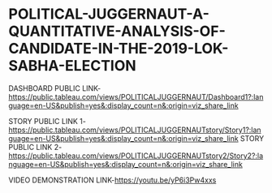 # POLITICAL-JUGGERNAUT-A-QUANTITATIVE-ANALYSIS-OF-CANDIDATE-IN-THE-2019-LOK-SABHA-ELECTION

DASHBOARD PUBLIC LINK-https://public.tableau.com/views/POLITICALJUGGERNAUT/Dashboard1?:language=en-US&publish=yes&:display_count=n&:origin=viz_share_link

STORY PUBLIC LINK 1-https://public.tableau.com/views/POLITICALJUGGERNAUTstory/Story1?:language=en-US&publish=yes&:display_count=n&:origin=viz_share_link
STORY PUBLIC LINK 2-https://public.tableau.com/views/POLITICALJUGGERNAUTstory2/Story2?:language=en-US&publish=yes&:display_count=n&:origin=viz_share_link

VIDEO DEMONSTRATION LINK-https://youtu.be/yP6i3Pw4xxs
